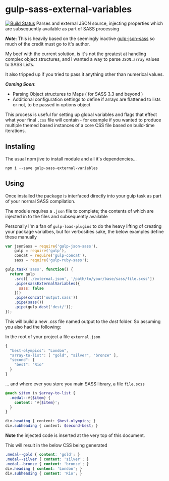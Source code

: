 # gulp-sass-external-variables
[![Build Status](https://travis-ci.org/pete-hotchkiss/gulp-sass-external-variables.svg?branch=master)](https://travis-ci.org/pete-hotchkiss/gulp-sass-external-variables)
Parses and external JSON source, injecting properties which are subsequently available as part of SASS processing

_**Note**_: This is heavily based on the seemingly inactive [gulp-json-sass]( https://github.com/rbalicki2/gulp-json-sass) so much of the credit must go to it's author.

My beef with the current solution, is it's not the greatest at handling complex object structures, and I wanted a way to parse ```JSON.array``` values to SASS Lists.

It also tripped up if you tried to pass it anything other than numerical values.

**_Coming Soon_**:
 - Parsing Object structures to Maps ( for SASS 3.3 and beyond )
 - Additional configuration settings to define if arrays are flattened to lists or not, to be passed in options object

This process is useful for setting up global variables and flags that effect what your final ```.css``` file will contain - for example if you wanted to produce multiple themed based instances of a core CSS file based on build-time iterations.

## Installing

The usual npm jive to install module and all it's dependencies...

```npm i --save gulp-sass-external-variables```

## Using

Once installed the package is interfaced directly into your gulp task as part of your normal SASS compilation.

The module requires a ```.json``` file to complete; the contents of which are injected in to the files and subsequently available

Personally I'm a fan of ```gulp-load-plugins``` to do the heavy lifting of creating your package varialbes, but for verbosities sake, the below examples define these manually

```javascript
var jsonSass = require('gulp-json-sass'),
    gulp = require('gulp'),
    concat = require('gulp-concat'),
    sass = require('gulp-ruby-sass');

gulp.task('sass', function() {
  return gulp
    .src(['./external.json', '/path/to/your/base/sass/file.scss'])
    .pipe(sassExternalVariables({
      sass: false
    }))
    .pipe(concat('output.sass'))
    .pipe(sass())
    .pipe(gulp.dest('dest/'));
});

```
This will build a new _.css_ file named output to the _dest_ folder. So assuming you also had the following:

In the root of your project a file ```external.json```
```javascript
{
  "best-olympics": "London",
  "array-to-list": [ "gold", "silver", "bronze" ],
  "second": {
    "best": "Rio"
  }
}
```
... and where ever you store you main SASS library, a file ```file.scss```

```sass
@each $item in $array-to-list {
  .medal--#{$item} {
    content: '#{$item}';
  }
}

div.heading { content: $best-olympics; }
div.subheading { content: $second-best; }
```
**Note** the injected code is inserted at the very top of this document.

This will result in the below CSS being generated
```css
.medal--gold { content: 'gold'; }
.medal--silver { content: 'silver'; }
.medal--bronze { content: 'bronze'; }
div.heading { content: 'London'; }
div.subheading { content: 'Rio'; }
```
